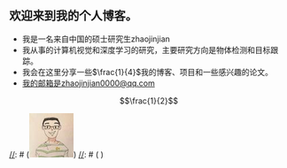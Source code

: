<!--
.. title: 欢迎来到我的个人博客!
.. slug: welcome-to-my-blog
.. date: 2021-03-20 16:01:18 UTC+08:00
.. tags: 
.. category: 
.. link: 
.. description: I will show you what this website is for
.. type: text
.. has_math: true
-->


## 欢迎来到我的个人博客。
- 我是一名来自中国的硕士研究生zhaojinjian
- 我从事的计算机视觉和深度学习的研究，主要研究方向是物体检测和目标跟踪。
- 我会在这里分享一些$\frac{1}{4}$我的博客、项目和一些感兴趣的论文。
- 我的邮箱是zhaojinjian0000@qq.com

$$\frac{1}{2}$$

[//]: # (<span><div style="text-align: center;">)
[//]: # (![zhaojinjian0000](/images/zhaojinjian0000.thumbnail.jpg))
[//]: # ( </div></span>)

